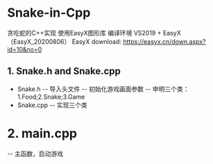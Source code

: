 # Snake-in-Cpp
贪吃蛇的C++实现 使用EasyX图形库 
编译环境 VS2019 + EasyX （EasyX_20200806）
EasyX download: https://easyx.cn/down.aspx?id=10&no=0
## 1. Snake.h and Snake.cpp
- Snake.h
-- 导入头文件
-- 初始化游戏画面参数
-- 申明三个类：1.Food;2.Snake;3.Game
- Snake.cpp
-- 实现三个类
# 2. main.cpp
-- 主函数，启动游戏
